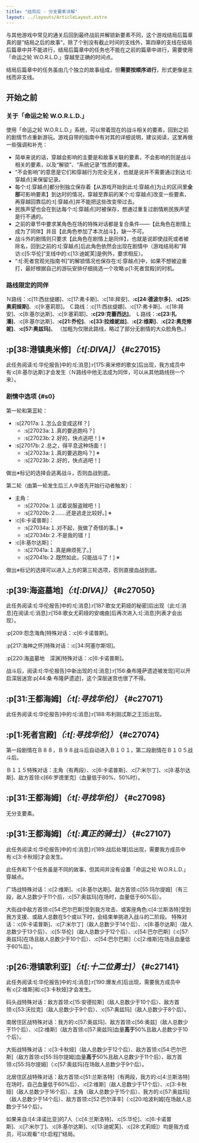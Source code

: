 ```yaml
---
title: "结局后 - 分支要素详解"
layout: ../layouts/ArticleLayout.astro
---
```


与其他游戏中常见的通关后回到最终战前并解锁新要素不同，这个游戏结局后篇章真的是”结局之后的故事“，除了个别没有截止时间的支线外，第四章的支线在结局后篇章中并不能进行，结局后篇章中的任务也不能在之前的篇章中进行，需要使用「命运之轮 W.O.R.L.D.」穿越至正确的时间点。

结局后篇章中的任务虽由几个独立的故事组成，但**需要按顺序进行**，形式更像是主线而非支线。


## 开始之前

<!--结局后篇章中有一些需要特定路线限定的同伴才会发生的剧情，推荐先通过「命运之轮 W.O.R.L.D.」游玩结局前-->

### 关于「命运之轮 W.O.R.L.D.」

使用「命运之轮 W.O.R.L.D.」系统，可以带着现在的战斗相关的要素，回到之前的剧情节点重新游玩。游戏自带的指南中有对其的详细说明，建议阅读，这里再做一些强调和补充：

* 简单来说的话，穿越会影响的主要是和故事关联的要素，不会影响的则是战斗相关的要素，以及“解锁”、“系统记录”性质的要素。
* “不会影响”的意思是它们和穿越行为完全无关，也就是说并不需要通过到达:t[:穿越点]来保留记录。
* 每个:t[:穿越点]都分别独立保存着【从游戏开始到此:t[:穿越点]为止的区间里**全部**可影响要素】到达时的情况，穿越至靠前的某个:t[:穿越点]改变一些要素，再穿越回靠后的:t[:穿越点]并不能把这些改变带过去。
* 民族声望也会在到达每个:t[:穿越点]时被保存，想通过重复过剧情刷民族声望是行不通的。
* 之前的章节中要求某角色在场的特殊对话都是复合条件——【此角色在剧情上成为了同伴】并且【此角色参加了本次战斗】，缺一不可。
* 战斗外的剧情则只要求【此角色在剧情上是同伴】，也就是说即使战死或者被除名，回到之前的:t[:穿越点]后此角色依然会出现在剧情中（游戏结局和”拜访:c[5:华伦]“支线中的:c[13:迪妮芙]是例外，要求相反）。
* “:t[:死者宫观光指南书]”的解锁情况也保存在:t[:穿越点]中，如果不想被迫重打，最好根据自己的游玩安排仔细挑选一个攻略:p[1:死者宫殿]的时机。

### 路线限定的同伴

Ｎ路线：:c[11:西丝缇娜]、:c[17:弗卡斯]、:c[18:拜安]、**:c[24:德波尔多]**、**:c[25:奥莉娅斯]**、:c[9:塞莉耶]。
Ｃ路线：:c[11:西丝缇娜]、:c[17:弗卡斯]、:c[18:拜安]、:c[8:基尔达斯]、:c[9:塞莉耶]、**:c[29:克蕾西达]**。
Ｌ路线：**:c[23:扎潘]**、:c[8:基尔达斯]、**:c[21:乔伦]**、**:c[33:拉维妮丝]**、**:c[2:维斯]**、**:c[22:奥克修妮]**、**:c[57:奥兹玛]**。
（加粗为仅限此路线，略过了部分无剧情的大众脸角色。）


## :p[38:港镇奥米修]*（:t[\:DIVA]）* {#c27015} <!--DLC_0-->

此任务阅读:t[:华伦报告]中的:t[:消息]:r[175:奥米修的歌女]后出现，我方成员中有:c[8:基尔达斯]才会发生（Ｎ路线中他无法成为同伴，可以从其他路线拐一个来）。

### 剧情中选项 {#s0}

第一轮和第**三**轮：
* :s[27017a:１.怎么会变成这样？]
  * :s[27023a:１.真的要逃跑吗？]
  * :s[27023b:２.好的，快点逃吧！] ※
* :s[27017b:２.总之，得平息这种场面！]
  * :s[27023a:１.真的要逃跑吗？] ※
  * :s[27023b:２.好的，快点逃吧！]

做出※标记的选择会逃离战斗，否则血战到底。

第二轮（由第一轮发生后三人中首先开始行动者触发）：
* 主角：
  * :s[27020a:１.试着说服盗贼吧！]
  * :s[27020b:２.……还是逃走比较好。] ※
* :c[6:卡诺普斯]：
  * :s[27034a:１.对不起，我做了奇怪的事。] ※
  * :s[27034b:２.不是我的错！]
* :c[8:基尔达斯]：
  * :s[27041a:１.真是麻烦死了。]
  * :s[27041b:２.既然如此，只能战斗了！] ※

做出※标记的选择可以进入上方的第三轮选项，否则直接血战到底。


## :p[39:海盗墓地]*（:t[\:DIVA]）* {#c27050} <!--DLC_36-->

此任务阅读:t[:华伦报告]中的:t[:消息]:r[187:歌女尤莉娅的秘密]后出现（此:t[:消息]在阅读:t[:消息]:r[158:歌女尤莉娅的安魂曲]后再次进入:t[:消息]列表才会出现）。

:p[209:怨念海角]特殊对话：:c[6:卡诺普斯]。

:p[217:海神之怀]特殊对话：:c[34:阿塞尔斯坦]。

:p[220:海盗墓地　深渊]特殊对话：:c[6:卡诺普斯]。

战斗后，阅读:t[:华伦报告]中新出现的:t[:消息]:r[156:桑布隆萨遗迹被发现]可以开启深层迷宫:p[44:桑·布隆萨遗迹]，这个深层迷宫也很了不得。


## :p[31:王都海姆]*（:t[:寻找华伦]）* {#c27071} <!--DLC_60-->

此任务阅读:t[:华伦报告]中的:t[:消息]:r[188:布利刚忒斯之王]后出现。


## :p[1:死者宫殿]*（:t[:寻找华伦]）* {#c27074} <!--DLC_63-->

第一段剧情在Ｂ８８，Ｂ９８战斗后自动进入Ｂ１０１，第二段剧情在Ｂ１０５战斗后。

Ｂ１１５特殊对话：主角（有两段）、:c[6:卡诺普斯]、:c[7:米尔丁]、:c[8:基尔达斯]、敌方首领:c[66:罗德里克]（血量低于80%、50%时）。


## :p[31:王都海姆]*（:t[:寻找华伦]）* {#c27098} <!--DLC_82-->

无分支要素。


## :p[31:王都海姆]*（:t[:真正的骑士]）* {#c27107} <!--DLC_90-->

此任务阅读:t[:华伦报告]中的:t[:消息]:r[189:战后处理]后出现，需要我方成员中有:c[3:卡秋娅]才会发生。

此任务和下个任务虽是不同的故事，但其间并没有设置「命运之轮 W.O.R.L.D.」穿越点。

广场战特殊对话：:c[2:维斯]、:c[8:基尔达斯]、敌方首领:c[55:玛尔提姆]（有三段，敌人总数少于11个后，:c[57:奥兹玛]在场时，血量低于60%后）。

大街战中敌方首领:c[54:巴尔巴斯]受到我方攻击、或客座角色:c[4:兰斯洛特]受到我方支援、或敌人总数在5个或以下时，会结束单挑进入战斗的二阶段。
特殊对话：:c[6:卡诺普斯]、:c[7:米尔丁]（敌人总数少于14个后）、:c[8:基尔达斯]（敌人总数少于13个后）、:c[5:华伦]（敌人总数少于12个后）、:c[54:巴尔巴斯]（:c[57:奥兹玛]在场且敌人总数少于10个后）、<!--:c[3:卡秋娅]（战斗进入二阶段后）、-->:c[54:巴尔巴斯]（:c[2:维斯]在场且血量低于60%后）。


## :p[26:港镇歌利亚]*（:t[:十二位勇士]）* {#c27141} <!--DLC_120-->

此任务阅读:t[:华伦报告]中的:t[:消息]:r[190:爆发点]后出现，需要我方成员中有:c[2:维斯]和:c[3:卡秋娅]才会发生。

码头战特殊对话：敌方首领:c[15:安德拉斯]（敌人总数少于10个后）、敌方首领:c[53:沃拉克]（敌人总数少于9个后）、:c[57:奥兹玛]（敌人总数少于8个后）。

南居住区战特殊对话：我方的:c[57:奥兹玛]、敌方首领:c[56:奥兹]（敌人总数少于11个后）、:c[2:维斯]（敌方首领:c[57:奥兹玛]血量**高于**50%且敌人总数少于10个后）。

大街战特殊对话：:c[3:卡秋娅]（敌人总数少于12个后）、敌方首领:c[54:巴尔巴斯]（敌方首领:c[55:玛尔提姆]血量**高于**50%且敌人总数少于11个后）、敌方首领:c[55:玛尔提姆]（:c[57:奥兹玛]在场敌人总数少于9个后）。

北居住区战特殊对话：敌方首领:c[51:兰斯洛特]（有两段，我方的:c[4:兰斯洛特]在场时，自己血量低于60%后）、:c[2:维斯]（敌人总数少于17个后）、:c[3:卡秋娅]（敌人总数少于16个后）、主角（敌人总数少于15个后）、我方的:c[57:奥兹玛]（敌人总数少于14个后）、敌方首领:c[52:巴尔泽丰]（:c[20:哈波利姆]在场敌人总数少于14个后）。

如果来自:l[4:泽诺比亚]的7人（:c[4:兰斯洛特]、:c[5:华伦]、:c[6:卡诺普斯]、:c[7:米尔丁]、:c[8:基尔达斯]、:c[13:迪妮芙]、:c[28:尤莉娅]）均是我方成员，可以观看“:t[t:启程]”结局。
